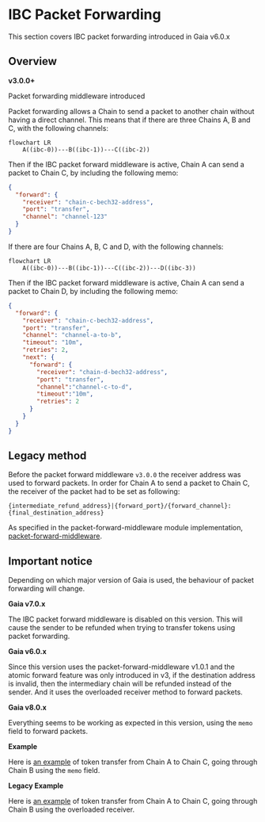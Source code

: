 # IBC Packet Forwarding

This section covers IBC packet forwarding introduced in Gaia v6.0.x

## Overview

__v3.0.0+__

Packet forwarding middleware introduced

Packet forwarding allows a Chain to send a packet to another chain without having a direct channel. This means that if there are three Chains A, B and C, with the following channels:

```mermaid
flowchart LR
    A((ibc-0))---B((ibc-1))---C((ibc-2))
```

Then if the IBC packet forward middleware is active, Chain A can send a packet to Chain C, by including the following memo:

```json
{
  "forward": {
    "receiver": "chain-c-bech32-address",
    "port": "transfer",
    "channel": "channel-123"
  }
}
```

If there are four Chains A, B, C and D, with the following channels:

```mermaid
flowchart LR
    A((ibc-0))---B((ibc-1))---C((ibc-2))---D((ibc-3))
```

Then if the IBC packet forward middleware is active, Chain A can send a packet to Chain D, by including the following memo:

```json
{
  "forward": {
    "receiver": "chain-c-bech32-address",
    "port": "transfer",
    "channel": "channel-a-to-b",
    "timeout": "10m",
    "retries": 2,
    "next": {
      "forward": {
        "receiver": "chain-d-bech32-address",
        "port": "transfer",
        "channel":"channel-c-to-d",
        "timeout":"10m",
        "retries": 2
      }
    }
  }
}
```

## Legacy method

Before the packet forward middleware `v3.0.0` the receiver address was used to forward packets. In order for Chain A to send a packet to Chain C, the receiver of the packet had to be set as following:

```
{intermediate_refund_address}|{forward_port}/{forward_channel}:{final_destination_address}
```

As specified in the packet-forward-middleware module implementation, [packet-forward-middleware](https://github.com/strangelove-ventures/packet-forward-middleware/tree/v2.1.3#example).

## Important notice

Depending on which major version of Gaia is used, the behaviour of packet forwarding will change.

__Gaia v7.0.x__

The IBC packet forward middleware is disabled on this version. This will cause the sender to be refunded when trying to transfer tokens using packet forwarding.

__Gaia v6.0.x__

Since this version uses the packet-forward-middleware v1.0.1 and the atomic forward feature was only introduced in v3, if the destination address is invalid, then the intermediary chain will be refunded instead of the sender. And it uses the overloaded receiver method to forward packets.

__Gaia v8.0.x__

Everything seems to be working as expected in this version, using the `memo` field to forward packets.

__Example__

Here is [an example](./test.md) of token transfer from Chain A to Chain C, going through Chain B using the `memo` field.

__Legacy Example__

Here is [an example](./legacy_test.md) of token transfer from Chain A to Chain C, going through Chain B using the overloaded receiver.